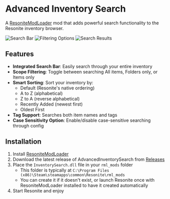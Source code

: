 # Advanced Inventory Search

A [ResoniteModLoader](https://github.com/resonite-modding-group/ResoniteModLoader) mod that adds powerful search functionality to the Resonite inventory browser.

![Search Bar](https://github.com/user-attachments/assets/776f2e48-3067-40c4-aaea-b22ba2d227d4)
![Filtering Options](https://github.com/user-attachments/assets/8aaa7475-86c7-43d9-b167-d416f8fd6825)
![Search Results](https://github.com/user-attachments/assets/af054e4c-7f9d-4417-a698-eed73b6ef929)

## Features

- **Integrated Search Bar**: Easily search through your entire inventory
- **Scope Filtering**: Toggle between searching All items, Folders only, or Items only
- **Smart Sorting**: Sort your inventory by:
  - Default (Resonite's native ordering)
  - A to Z (alphabetical)
  - Z to A (reverse alphabetical)
  - Recently Added (newest first)
  - Oldest First
- **Tag Support**: Searches both item names and tags
- **Case Sensitivity Option**: Enable/disable case-sensitive searching through config

## Installation

1. Install [ResoniteModLoader](https://github.com/resonite-modding-group/ResoniteModLoader)
2. Download the latest release of AdvancedInventorySearch from [Releases](https://github.com/xlinka/AdvancedInventorySearch/releases)
3. Place the `InventorySearch.dll` file in your `rml_mods` folder
   - This folder is typically at `C:\Program Files (x86)\Steam\steamapps\common\Resonite\rml_mods`
   - You can create it if it doesn't exist, or launch Resonite once with ResoniteModLoader installed to have it created automatically
4. Start Resonite and enjoy
